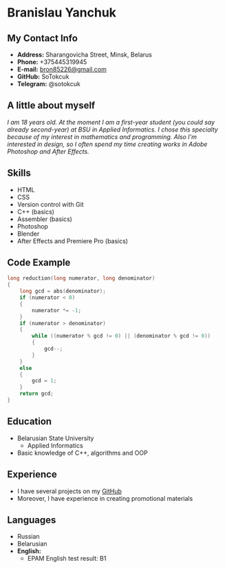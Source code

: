 # Branislau Yanchuk

## My Contact Info
* **Address:** Sharangovicha Street, Minsk, Belarus
* **Phone:** +375445319945
* **E-mail:** bron85226@gmail.com
* **GitHub:** SoTokcuk
* **Telegram:** @sotokcuk

## A little about myself
*I am 18 years old. At the moment I am a first-year student (you could say already second-year) at BSU in Applied Informatics. I chose this specialty because of my interest in mathematics and programming. Also I'm interested in design, so I often spend my time creating works in Adobe Photoshop and After Effects.*

## Skills
* HTML
* CSS
* Version control with Git
* C++ (basics)
* Assembler (basics)
* Photoshop
* Blender
* After Effects and Premiere Pro (basics)

## Code Example 
```C++
long reduction(long numerator, long denominator)
{
    long gcd = abs(denominator);
    if (numerator < 0)
    {
        numerator *= -1;
    }
    if (numerator > denominator)
    {
        while ((numerator % gcd != 0) || (denominator % gcd != 0))
        {
            gcd--;
        }
    }
    else
    {
        gcd = 1;
    }
    return gcd;
}
```

## Education
* Belarusian State University
    * Applied Informatics
* Basic knowledge of C++, algorithms and OOP

## Experience 
* I have several projects on my [GitHub](https://github.com/SoTokcuk?tab=repositories)
* Moreover, I have experience in creating promotional materials 

## Languages
* Russian
* Belarusian
* **English:** 
    * EPAM English test result: B1